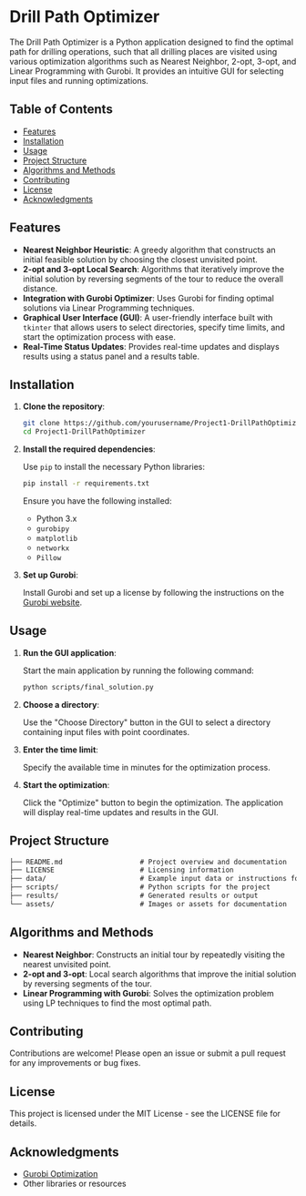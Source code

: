 
# Drill Path Optimizer

The Drill Path Optimizer is a Python application designed to find the optimal path for drilling operations, such that all drilling places are visited using various optimization algorithms such as Nearest Neighbor, 2-opt, 3-opt, and Linear Programming with Gurobi. It provides an intuitive GUI for selecting input files and running optimizations.

## Table of Contents
- [Features](#features)
- [Installation](#installation)
- [Usage](#usage)
- [Project Structure](#project-structure)
- [Algorithms and Methods](#algorithms-and-methods)
- [Contributing](#contributing)
- [License](#license)
- [Acknowledgments](#acknowledgments)

## Features

- **Nearest Neighbor Heuristic**: A greedy algorithm that constructs an initial feasible solution by choosing the closest unvisited point.
- **2-opt and 3-opt Local Search**: Algorithms that iteratively improve the initial solution by reversing segments of the tour to reduce the overall distance.
- **Integration with Gurobi Optimizer**: Uses Gurobi for finding optimal solutions via Linear Programming techniques.
- **Graphical User Interface (GUI)**: A user-friendly interface built with `tkinter` that allows users to select directories, specify time limits, and start the optimization process with ease.
- **Real-Time Status Updates**: Provides real-time updates and displays results using a status panel and a results table.

## Installation

1. **Clone the repository**:

   ```bash
   git clone https://github.com/yourusername/Project1-DrillPathOptimizer.git
   cd Project1-DrillPathOptimizer
   ```

2. **Install the required dependencies**:

   Use `pip` to install the necessary Python libraries:

   ```bash
   pip install -r requirements.txt
   ```

   Ensure you have the following installed:
   - Python 3.x
   - `gurobipy`
   - `matplotlib`
   - `networkx`
   - `Pillow`

3. **Set up Gurobi**:

   Install Gurobi and set up a license by following the instructions on the [Gurobi website](https://www.gurobi.com/documentation/).

## Usage

1. **Run the GUI application**:

   Start the main application by running the following command:

   ```bash
   python scripts/final_solution.py
   ```

2. **Choose a directory**:

   Use the "Choose Directory" button in the GUI to select a directory containing input files with point coordinates.

3. **Enter the time limit**:

   Specify the available time in minutes for the optimization process.

4. **Start the optimization**:

   Click the "Optimize" button to begin the optimization. The application will display real-time updates and results in the GUI.

## Project Structure

```markdown
├── README.md                   # Project overview and documentation
├── LICENSE                     # Licensing information
├── data/                       # Example input data or instructions for obtaining data
├── scripts/                    # Python scripts for the project
├── results/                    # Generated results or output
└── assets/                     # Images or assets for documentation
```

## Algorithms and Methods

- **Nearest Neighbor**: Constructs an initial tour by repeatedly visiting the nearest unvisited point.
- **2-opt and 3-opt**: Local search algorithms that improve the initial solution by reversing segments of the tour.
- **Linear Programming with Gurobi**: Solves the optimization problem using LP techniques to find the most optimal path.

## Contributing

Contributions are welcome! Please open an issue or submit a pull request for any improvements or bug fixes.

## License

This project is licensed under the MIT License - see the LICENSE file for details.

## Acknowledgments

- [Gurobi Optimization](https://www.gurobi.com/)
- Other libraries or resources
